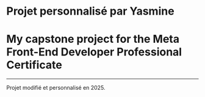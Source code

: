 # Projet personnalisé par Yasmine

# My capstone project for the Meta Front-End Developer Professional Certificate


---
Projet modifié et personnalisé en 2025.